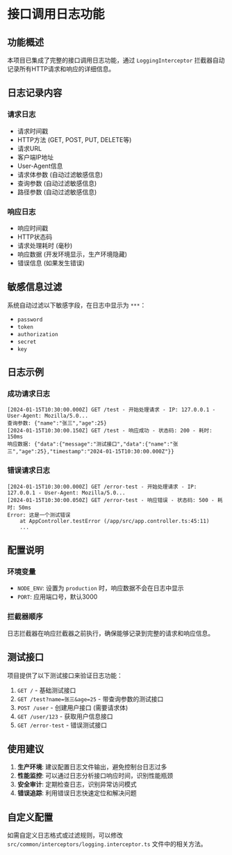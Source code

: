 # 接口调用日志功能

## 功能概述

本项目已集成了完整的接口调用日志功能，通过 `LoggingInterceptor` 拦截器自动记录所有HTTP请求和响应的详细信息。

## 日志记录内容

### 请求日志
- 请求时间戳
- HTTP方法 (GET, POST, PUT, DELETE等)
- 请求URL
- 客户端IP地址
- User-Agent信息
- 请求体参数 (自动过滤敏感信息)
- 查询参数 (自动过滤敏感信息)
- 路径参数 (自动过滤敏感信息)

### 响应日志
- 响应时间戳
- HTTP状态码
- 请求处理耗时 (毫秒)
- 响应数据 (开发环境显示，生产环境隐藏)
- 错误信息 (如果发生错误)

## 敏感信息过滤

系统自动过滤以下敏感字段，在日志中显示为 `***`：
- `password`
- `token`
- `authorization`
- `secret`
- `key`

## 日志示例

### 成功请求日志
```
[2024-01-15T10:30:00.000Z] GET /test - 开始处理请求 - IP: 127.0.0.1 - User-Agent: Mozilla/5.0...
查询参数: {"name":"张三","age":25}
[2024-01-15T10:30:00.150Z] GET /test - 响应成功 - 状态码: 200 - 耗时: 150ms
响应数据: {"data":{"message":"测试接口","data":{"name":"张三","age":25},"timestamp":"2024-01-15T10:30:00.000Z"}}
```

### 错误请求日志
```
[2024-01-15T10:30:00.000Z] GET /error-test - 开始处理请求 - IP: 127.0.0.1 - User-Agent: Mozilla/5.0...
[2024-01-15T10:30:00.050Z] GET /error-test - 响应错误 - 状态码: 500 - 耗时: 50ms
Error: 这是一个测试错误
    at AppController.testError (/app/src/app.controller.ts:45:11)
    ...
```

## 配置说明

### 环境变量
- `NODE_ENV`: 设置为 `production` 时，响应数据不会在日志中显示
- `PORT`: 应用端口号，默认3000

### 拦截器顺序
日志拦截器在响应拦截器之前执行，确保能够记录到完整的请求和响应信息。

## 测试接口

项目提供了以下测试接口来验证日志功能：

1. `GET /` - 基础测试接口
2. `GET /test?name=张三&age=25` - 带查询参数的测试接口
3. `POST /user` - 创建用户接口 (需要请求体)
4. `GET /user/123` - 获取用户信息接口
5. `GET /error-test` - 错误测试接口

## 使用建议

1. **生产环境**: 建议配置日志文件输出，避免控制台日志过多
2. **性能监控**: 可以通过日志分析接口响应时间，识别性能瓶颈
3. **安全审计**: 定期检查日志，识别异常访问模式
4. **错误追踪**: 利用错误日志快速定位和解决问题

## 自定义配置

如需自定义日志格式或过滤规则，可以修改 `src/common/interceptors/logging.interceptor.ts` 文件中的相关方法。 